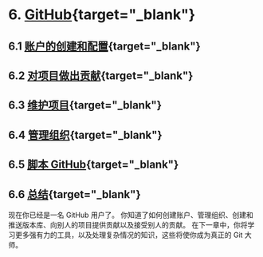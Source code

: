 
# 6. [GitHub](https://git-scm.com/book/zh/v2/GitHub-%E8%B4%A6%E6%88%B7%E7%9A%84%E5%88%9B%E5%BB%BA%E5%92%8C%E9%85%8D%E7%BD%AE){target="_blank"}

## 6.1 [账户的创建和配置](https://git-scm.com/book/zh/v2/GitHub-%E8%B4%A6%E6%88%B7%E7%9A%84%E5%88%9B%E5%BB%BA%E5%92%8C%E9%85%8D%E7%BD%AE){target="_blank"}

## 6.2 [对项目做出贡献](https://git-scm.com/book/zh/v2/GitHub-%E5%AF%B9%E9%A1%B9%E7%9B%AE%E5%81%9A%E5%87%BA%E8%B4%A1%E7%8C%AE){target="_blank"}

## 6.3 [维护项目](https://git-scm.com/book/zh/v2/GitHub-%E7%BB%B4%E6%8A%A4%E9%A1%B9%E7%9B%AE){target="_blank"}

## 6.4 [管理组织](https://git-scm.com/book/zh/v2/GitHub-%E7%AE%A1%E7%90%86%E7%BB%84%E7%BB%87){target="_blank"}

## 6.5 [脚本 GitHub](https://git-scm.com/book/zh/v2/GitHub-%E8%84%9A%E6%9C%AC-GitHub){target="_blank"}

## 6.6 [总结](https://git-scm.com/book/zh/v2/GitHub-%E6%80%BB%E7%BB%93){target="_blank"}

现在你已经是一名 GitHub 用户了。 你知道了如何创建账户、管理组织、创建和推送版本库、向别人的项目提供贡献以及接受别人的贡献。 在下一章中，你将学习更多强有力的工具，以及处理复杂情况的知识，这些将使你成为真正的 Git 大师。

